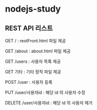 # nodejs-study
## **REST API 리스트**

GET / : restFront.html 파일 제공

GET /about : about.html 파일 제공

GET /users : 사용자 목록 제공

GET 기타 : 기타 정적 파일 제공

POST /user : 사용자 등록

PUT /user/사용자id : 해당 id 의 사용자 수정

DELETE /user/사용자id : 해당 id 의 사용자 제거 